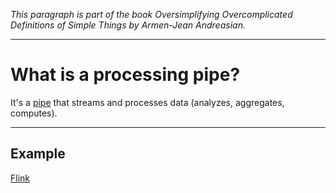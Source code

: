 _This paragraph is part of the book *Oversimplifying Overcomplicated Definitions of Simple Things* by Armen-Jean Andreasian._

---
# What is a processing pipe?

It's a [pipe](../Pipe.md) that streams and processes data (analyzes, aggregates, computes).

---
## Example

[Flink](../../../Tools/Flink/Flink.md)